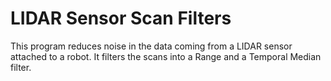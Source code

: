 # LIDAR Sensor Scan Filters

This program reduces noise in the data coming from a LIDAR sensor attached to a robot. It filters the scans into a Range and a Temporal Median filter.

